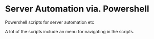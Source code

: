 # Server Automation via. Powershell
Powershell scripts for server automation etc


A lot of the scripts include an menu for navigating in the scripts. 
